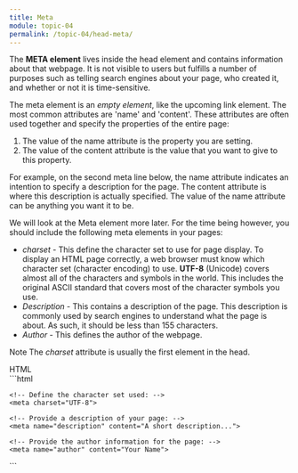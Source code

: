 ```yaml
---
title: Meta
module: topic-04
permalink: /topic-04/head-meta/
---
```


<div class="divider-heading"></div>

The **META element** lives inside the head element and contains information about that webpage.
It is not visible to users but fulfills a number of purposes such as telling search engines about your page, who created it, and whether or not it is time-sensitive.

The meta element is an _empty element_, like the upcoming link element. The most common attributes are 'name' and 'content'. These attributes are often used together and specify the properties of the entire page:

1. The value of the name attribute is the property you are setting.
2. The value of the content attribute is the value that you want to give to this property.

For example, on the second meta line below, the name attribute indicates an intention to specify a description for the page. The content attribute is where this description is actually specified.
The value of the name attribute can be anything you want it to be.

We will look at the Meta element more later. For the time being however, you should include the following meta elements in your pages:

- _charset_ - This define the character set to use for page display. To display an HTML page correctly, a web browser must know which character set (character encoding) to use. **UTF-8** (Unicode) covers almost all of the characters and symbols in the world. This includes the original ASCII standard that covers most of the character symbols you use.
- _Description_ - This contains a description of the page. This description is commonly used by search engines to understand what the page is about. As such, it should be less than 155 characters.
- _Author_ - This defines the author of the webpage.

<span class="label label-info">Note</span> The _charset_ attribute is usually the first element in the head.


<div id="code-heading">HTML</div>
```html
<!DOCTYPE html>
<html>
  <head>

    <!-- Define the character set used: -->
    <meta charset="UTF-8">

    <!-- Provide a description of your page: -->
    <meta name="description" content="A short description...">

    <!-- Provide the author information for the page: -->
    <meta name="author" content="Your Name">

  </head>

</html>
```
